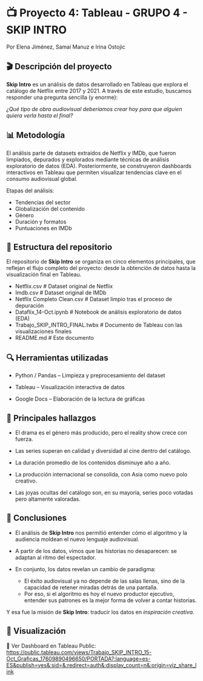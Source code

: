 # 📺 Proyecto 4: Tableau - GRUPO 4 - SKIP INTRO
Por Elena Jiménez, Samai Manuz e Irina Ostojic

## 🎬 Descripción del proyecto
__Skip Intro__ es un análisis de datos desarrollado en Tableau que explora el catálogo de Netflix entre 2017 y 2021. A través de este estudio, buscamos responder una pregunta sencilla (y enorme):

_¿Qué tipo de obra audiovisual deberíamos crear hoy para que alguien quiera verla hasta el final?_

## 📊 Metodología

El análisis parte de datasets extraídos de Netflix y IMDb, que fueron limpiados, depurados y explorados mediante técnicas de análisis exploratorio de datos (EDA).
Posteriormente, se construyeron dashboards interactivos en Tableau que permiten visualizar tendencias clave en el consumo audiovisual global.

Etapas del análisis:

- Tendencias del sector
- Globalización del contenido
- Género
- Duración y formatos
- Puntuaciones en IMDb

## 📁 Estructura del repositorio

El repositorio de __Skip Intro__ se organiza en cinco elementos principales, que reflejan el flujo completo del proyecto: desde la obtención de datos hasta la visualización final en Tableau.
- Netflix.csv                                    # Dataset original de Netflix
- Imdb.csv                                       # Dataset original de IMDb
- Netflix Completo Clean.csv                     # Dataset limpio tras el proceso de depuración
- Dataflix_14-Oct.ipynb                          # Notebook de análisis exploratorio de datos (EDA)
- Trabajo_SKIP_INTRO_FINAL.twbx                  # Documento de Tableau con las visualizaciones finales
- README.md                                      # Este documento

## 🔍 Herramientas utilizadas

- Python / Pandas – Limpieza y preprocesamiento del dataset

- Tableau – Visualización interactiva de datos

- Google Docs – Elaboración de la lectura de gráficas

## 🧭 Principales hallazgos

- El drama es el género más producido, pero el reality show crece con fuerza.

- Las series superan en calidad y diversidad al cine dentro del catálogo.

- La duración promedio de los contenidos disminuye año a año.

- La producción internacional se consolida, con Asia como nuevo polo creativo.

- Las joyas ocultas del catálogo son, en su mayoría, series poco votadas pero altamente valoradas.

## 🧠 Conclusiones

- El análisis de __Skip Intro__ nos permitió entender cómo el algoritmo y la audiencia moldean el nuevo lenguaje audiovisual.

- A partir de los datos, vimos que las historias no desaparecen: se adaptan al ritmo del espectador.

- En conjunto, los datos revelan un cambio de paradigma:
    - El éxito audiovisual ya no depende de las salas llenas, sino de la capacidad de retener miradas detrás de una pantalla.
    - Por eso, si el algoritmo es hoy el nuevo productor ejecutivo, entender sus patrones es la mejor forma de volver a contar historias.

Y esa fue la misión de __Skip Intro__: traducir los datos en _inspiración creativa_.

## 💾 Visualización

🔗 Ver Dashboard en Tableau Public:
https://public.tableau.com/views/Trabajo_SKIP_INTRO_15-Oct_Graficas_17609890496650/PORTADA?:language=es-ES&publish=yes&:sid=&:redirect=auth&:display_count=n&:origin=viz_share_link